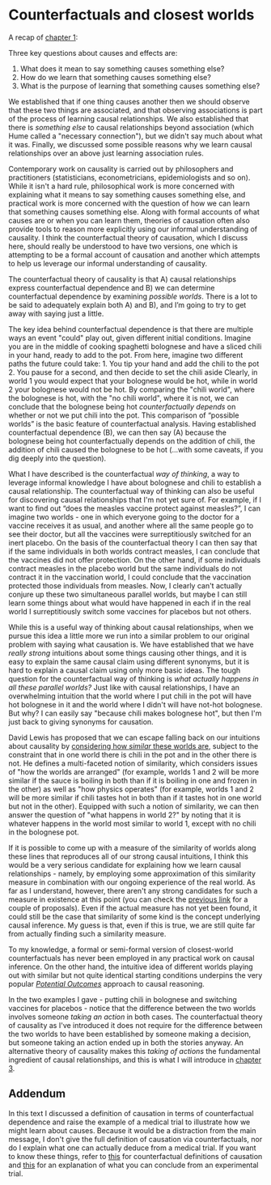 # Counterfactuals and closest worlds


A recap of [chapter 1](/causality/01_three_questions): 

Three key questions about causes and effects are:
 1. What does it mean to say something causes something else?
 2. How do we learn that something causes something else?
 3. What is the purpose of learning that something causes something else?

We established that if one thing causes another then we should observe that these two things are associated, and that observing associations is part of the process of learning causal relationships. We also established that there is *something else* to causal relationships beyond association (which Hume called a "necessary connection"), but we didn't say much about what it was. Finally, we discussed some possible reasons why we learn causal relationships over an above just learning association rules.

Contemporary work on causality is carried out by philosophers and practitioners (statisticians, econometricians, epidemiologists and so on). While it isn't a hard rule, philosophical work is more concerned with explaining what it means to say something causes something else, and practical work is more concerned with the question of how we can learn that something causes something else. Along with formal accounts of what causes are or when you can learn them, theories of causation often also provide tools to reason more explicitly using our informal understanding of causality. I think the counterfactual theory of causation, which I discuss here, should really be understood to have two versions, one which is attempting to be a formal account of causation and another which attempts to help us leverage our informal understanding of causality.

The counterfactual theory of causality is that A) causal relationships express counterfactual dependence and B) we can determine counterfactual dependence by examining *possible worlds*. There is a lot to be said to adequately explain both A) and B), and I’m going to try to get away with saying just a little.

The key idea behind counterfactual dependence is that there are multiple ways an event "could" play out, given different initial conditions. Imagine you are in the middle of cooking spaghetti bolognese and have a sliced chili in your hand, ready to add to the pot. From here, imagine two different paths the future could take:
    1. You tip your hand and add the chili to the pot
    2. You pause for a second, and then decide to set the chili aside
Clearly, in world 1 you would expect that your bolognese would be hot, while in world 2 your bolognese would not be hot. By comparing the "chili world", where the bolognese is hot, with the "no chili world", where it is not, we can conclude that the bolognese being hot *counterfactually depends* on whether or not we put chili into the pot. This comparison of “possible worlds” is the basic feature of counterfactual analysis. Having established counterfactual dependence (B), we can then say (A) because the bolognese being hot counterfactually depends on the addition of chili, the addition of chili caused the bolognese to be hot (...with some caveats, if you dig deeply into the question).

What I have described is the counterfactual *way of thinking*, a way to leverage informal knowledge I have about bolognese and chili to establish a causal relationship. The counterfactual way of thinking can also be useful for discovering causal relationships that I'm not yet sure of. For example, if I want to find out “does the measles vaccine protect against measles?”, I can imagine two worlds - one in which everyone going to the doctor for a vaccine receives it as usual, and another where all the same people go to see their doctor, but all the vaccines were surreptitiously switched for an inert placebo. On the basis of the counterfactual theory I can then say that if the same individuals in both worlds contract measles, I can conclude that the vaccines did not offer protection. On the other hand, if some individuals contract measles in the placebo world but the same individuals do not contract it in the vaccination world, I could conclude that the vaccination protected those individuals from measles. Now, I clearly can't actually conjure up these two simultaneous parallel worlds, but maybe I can still learn some things about what would have happened in each if in the real world I surreptitiously switch some vaccines for placebos but not others.

While this is a useful way of thinking about causal relationships, when we pursue this idea a little more we run into a similar problem to our original problem with saying what causation is. We have established that we have *really strong* intuitions about some things causing other things, and it is easy to explain the same causal claim using different synonyms, but it is hard to explain a causal claim using only more basic ideas. The tough question for the counterfactual way of thinking is *what actually happens in all these parallel worlds?* Just like with causal relationships, I have an overwhelming intuition that the world where I put chili in the pot will have hot bolognese in it and the world where I didn't will have not-hot bolognese. But why? I can easily say "because chili makes bolognese hot", but then I'm just back to giving synonyms for causation.

David Lewis has proposed that we can escape falling back on our intuitions about causality by [considering how *similar* these worlds are](https://plato.stanford.edu/entries/causation-counterfactual/), subject to the constraint that in one world there is chili in the pot and in the other there is not. He defines a multi-faceted notion of similarity, which considers issues of "how the worlds are arranged" (for example, worlds 1 and 2 will be more similar if the sauce is boiling in both than if it is boiling in one and frozen in the other) as well as "how physics operates" (for example, worlds 1 and 2 will be more similar if chili tastes hot in both than if it tastes hot in one world but not in the other). Equipped with such a notion of similarity, we can then answer the question of "what happens in world 2?" by noting that it is whatever happens in the world most similar to world 1, except with no chili in the bolognese pot.

If it is possible to come up with a measure of the similarity of worlds along these lines that reproduces all of our strong causal intuitions, I think this would be a very serious candidate for explaining how we learn causal relationships - namely, by employing some approximation of this similarity measure in combination with our ongoing experience of the real world. As far as I understand, however, there aren't any strong candidates for such a measure in existence at this point (you can check the [previous link](https://plato.stanford.edu/entries/causation-counterfactual/) for a couple of proposals). Even if the actual measure has not yet been found, it could still be the case that similarity of some kind is the concept underlying causal inference. My guess is that, even if this is true, we are still quite far from actually finding such a similarity measure.

To my knowledge, a formal or semi-formal version of closest-world counterfactuals has never been employed in any practical work on causal inference. On the other hand, the intuitive idea of different worlds playing out with similar but not quite identical starting conditions underpins the very popular [*Potential Outcomes*](http://www.stat.unipg.it/~stanghel/rubinjasa2005.pdf) approach to causal reasoning.

In the two examples I gave - putting chili in bolognese and switching vaccines for placebos - notice that the difference between the two worlds involves someone *taking an action* in both cases. The counterfactual theory of causality as I've introduced it does not require for the difference between the two worlds to have been established by someone making a decision, but someone taking an action ended up in both the stories anyway. An alternative theory of causality makes this *taking of actions* the fundamental ingredient of causal relationships, and this is what I will introduce in [chapter 3](/causality/03_interventions).

## Addendum

In this text I discussed a definition of causation in terms of counterfactual dependence and raise the example of a medical trial to illustrate how we might learn about causes. Because it would be a distraction from the main message, I don't give the full definition of causation via counterfactuals, nor do I explain what one can actually deduce from a medical trial. If you want to know these things, refer to [this](https://plato.stanford.edu/entries/causation-counterfactual/) for counterfactual definitions of causation and [this](http://www.stat.unipg.it/~stanghel/rubinjasa2005.pdf) for an explanation of what you can conclude from an experimental trial.